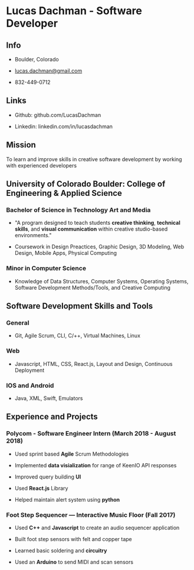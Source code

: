 # Lucas Dachman - Software Developer

## Info

* Boulder, Colorado

* lucas.dachman@gmail.com

* 832-449-0712

## Links

* Github: github.com/LucasDachman

* Linkedin: linkedin.com/in/lucasdachman

## Mission

To learn and improve skills in creative software development by working with experienced developers

## University of Colorado Boulder: College of Engineering & Applied Science

### Bachelor of Science in Technology Art and Media

* "A program designed to teach students **creative thinking**, **technical skills**, and **visual communication** within creative studio-based environments."

* Coursework in Design Preactices, Graphic Design, 3D Modeling, Web Design, Mobile Apps, Physical Computing

### Minor in Computer Science

* Knowledge of Data Structures, Computer Systems, Operating Systems, Software Development Methods/Tools, and Creative Computing

## Software Development Skills and Tools

### General

* Git, Agile Scrum, CLI, C/++, Virtual Machines, Linux

### Web

* Javascript, HTML, CSS, React.js, Layout and Design, Continuous Deployment

### IOS and Android

* Java, XML, Swift, Emulators

## Experience and Projects

### Polycom - Software Engineer Intern (March 2018 - August 2018)

* Used sprint based **Agile** Scrum Methodologies

* Implemented **data visialization** for range of KeenIO API responses

* Improved query building **UI**

* Used **React.js** Library

* Helped maintain alert system using **python**

### Foot Step Sequencer — Interactive Music Floor (Fall 2017)

* Used **C++** and **Javascript** to create an audio sequencer application

* Built foot step sensors with felt and copper tape

* Learned basic soldering and **circuitry**

* Used an **Arduino** to send MIDI and scan sensors